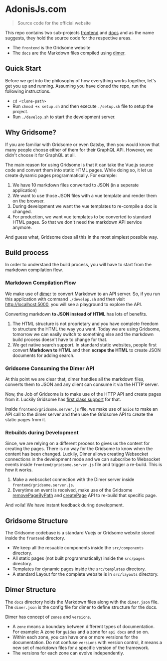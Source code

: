 # AdonisJs.com
> Source code for the official website

This repo contains two sub-projects [frontend](frontend) and [docs](docs) and as the name suggests, they hold the source code for the respective areas.

- The `frontend` is the Gridsome website
- The `docs` are the Markdown files compiled using [dimer](https://github.com/dimerapp/cli).

## Quick Start
Before we get into the philosophy of how everything works together, let's get you up and running. Assuming you have cloned the repo, run the following instructions.

- `cd <clone-path>`
- Run `chmod +x setup.sh` and then execute `./setup.sh` file to setup the project.
- Run `./develop.sh` to start the development server.

## Why Gridsome?
If you are familiar with Gridsome or even Gatsby, then you would know that many people choose either of them for their GraphQL API. However, we didn't choose it for GraphQL at all. 

The main reason for using Gridsome is that it can take the Vue.js source code and convert them into static HTML pages. While doing so, it let us create dynamic pages programmatically. For example:

1. We have 10 markdown files converted to JSON (in a seperate application)
2. We want to use those JSON files with a vue template and render them on the browser.
3. During development we want the vue templates to re-compile a doc is changed.
4. For production, we want vue templates to be converted to standard HTML pages. So that we don't need the markdown API service anymore.

And guess what, Gridsome does all this in the most simplest possible way.

## Build process

In order to understand the build process, you will have to start from the markdown compilation flow.

### Markdown Compilation Flow

We make use of [dimer](https://github.com/dimerapp/cli) to convert Markdown to an API server. So, if you run this application with command `./develop.sh` and then visit [http://localhost:5000](http://localhost:5000), you will see a playground to explore the API.

Converting markdown **to JSON instead of HTML** has lots of benefits.

1. The HTML structure is not proprietary and you have complete freedom to structure the HTML the way you want. Today we are using Gridsome, tomorrow we can easily switch to something else and the markdown build process doesn't have to change for that.
2. We get native search support. In standard static websites, people first convert **Markdown to HTML** and then **scrape the HTML** to create JSON documents for adding search.

### Gridsome Consuming the Dimer API
At this point we are clear that, dimer handles all the markdown files, converts them to JSON and any client can consume it via the HTTP server.

Now, the Job of Gridsome is to make use of the HTTP API and create pages from it. Luckily Gridsome has [first class support](https://gridsome.org/docs/pages-api/#createpageoptions-1) for that.

Inside `frontend/gridsome.server.js` file, we make use of `axios` to make an API call to the dimer server and then use the Gridsome API to create the static pages from it.

### Rebuilds during Development
Since, we are relying on a different process to gives us the content for creating the pages. There is no way for the Gridsome to know when the content has been changed. Luckily, Dimer allows creating Websocket connections in the development mode and we can subscribe to Websocket events inside `frontend/gridsome.server.js` file and trigger a re-build. This is how it works.

1. Make a websocket connection with the Dimer server inside `frontend/gridsome.server.js`.
2. Everytime an event is received, make use of the Gridsome [removePageByPath](https://gridsome.org/docs/pages-api/#removepagebypathpath) and [createPage](https://gridsome.org/docs/pages-api/#createpageoptions-1) API to re-build that specific page.

And voila! We have instant feedback during development.

## Gridsome Structure
The Gridsome codebase is a standard Vuejs or Gridsome website stored inside the `frontend` directory.

- We keep all the resuable components inside the `src/components` directory.
- All static pages (not built programmatically) inside the `src/pages` directory.
- Templates for dynamic pages inside the `src/templates` directory.
- A standard Layout for the complete website is in `src/layouts` directory.

## Dimer Structure
The `docs` directory holds the Markdown files along with the `dimer.json` file. The `dimer.json` is the config file for dimer to define structure for the docs.

Dimer has concept of `zones` and `versions`.

- A `zone` means a boundary between different types of documentation. For example: A zone for `guides` and a zone for `api docs` and so on.
- Within each zone, you can have one or more versions for the documentation. Do not confuse `versions` with version control, it means a new set of markdown files for a specific version of the framework.
- The versions for each zone can evolve independently.

